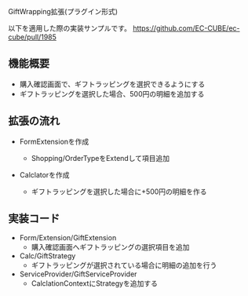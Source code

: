 GiftWrapping拡張(プラグイン形式)

以下を適用した際の実装サンプルです。
https://github.com/EC-CUBE/ec-cube/pull/1985

## 機能概要

- 購入確認画面で、ギフトラッピングを選択できるようにする
- ギフトラッピングを選択した場合、500円の明細を追加する

## 拡張の流れ
- FormExtensionを作成
    - Shopping/OrderTypeをExtendして項目追加

- Calclatorを作成
    - ギフトラッピングを選択した場合に+500円の明細を作る

## 実装コード
- Form/Extension/GiftExtension
  - 購入確認画面へギフトラッピングの選択項目を追加
- Calc/GiftStrategy
  - ギフトラッピングが選択されている場合に明細の追加を行う
- ServiceProvider/GiftServiceProvider
  - CalclationContextにStrategyを追加する
